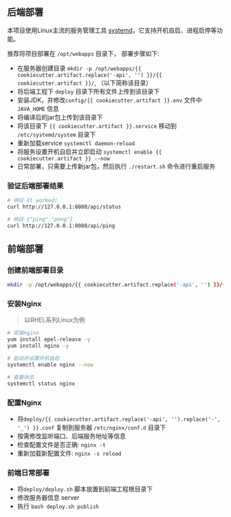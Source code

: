 

## 后端部署
本项目使用Linux主流的服务管理工具 [systemd](https://systemd.io/)，它支持开机自启、进程启停等功能。

推荐将项目部署在 `/opt/webapps` 目录下， 部署步骤如下:
- 在服务器创建目录 `mkdir -p /opt/webapps/{{ cookiecutter.artifact.replace('-api', '') }}/{{ cookiecutter.artifact }}/`, （以下简称该目录）
- 将后端工程下 `deploy` 目录下所有文件上传到该目录下
- 安装JDK，并修改`config/{{ cookiecutter.artifact }}.env` 文件中`JAVA_HOME` 信息
- 将编译后的jar包上传到该目录下
- 将该目录下 `{{ cookiecutter.artifact }}.service` 移动到 `/etc/systemd/system` 目录下
- 重新加载service `systemctl daemon-reload`
- 将服务设置开机自启并立即启动 `systemctl enable {{ cookiecutter.artifact }} --now`
- 日常部署，只需要上传新jar包，然后执行 `./restart.sh` 命令进行重启服务

### 验证后端部署结果
```bash
# 响应 It worked!
curl http://127.0.0.1:8080/api/status

# 响应 {"ping":"pong"}
curl http://127.0.0.1:8080/api/ping
```

## 前端部署

### 创建前端部署目录
```bash
mkdir -p /opt/webapps/{{ cookiecutter.artifact.replace('-api', '') }}/{{ cookiecutter.artifact.replace('-api', '-web') }}/
```

### 安装Nginx
> 以RHEL系列Linux为例

```bash
# 安装nginx
yum install epel-release -y
yum install nginx -y

# 启动并设置开机自启
systemctl enable nginx --now

# 查看状态
systemctl status nginx
```

### 配置Nginx
- 将`deploy/{{ cookiecutter.artifact.replace('-api', '').replace('-', '_') }}.conf` 复制到服务器 `/etc/nginx/conf.d` 目录下
- 按需修改监听端口、后端服务地址等信息
- 检查配置文件是否正确: `nginx -t`
- 重新加载新配置文件: `nginx -s reload`

### 前端日常部署
- 将`deploy/deploy.sh` 脚本放置到前端工程根目录下
- 修改服务器信息 server
- 执行 `bash deploy.sh publish`